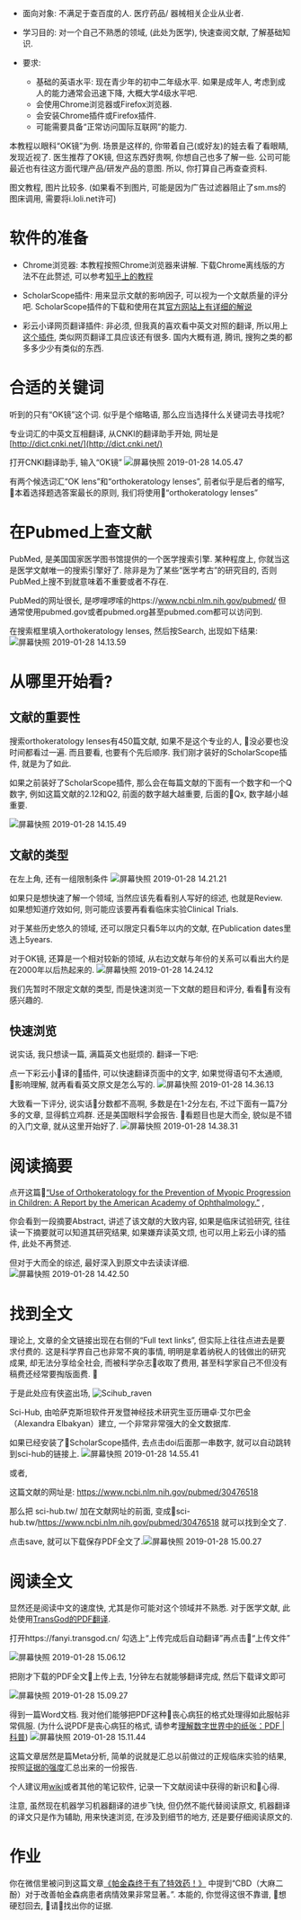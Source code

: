 <!--
.. title: 如何查阅文献
.. slug: how-to-use-pubmed-and-read-paper
.. date: 2019-1-28 12:00 UTC+08:00
.. tags: 
.. category: 医学
.. link:
.. description:
.. type: text
-->

* 面向对象: 不满足于查百度的人. 医疗药品/ 器械相关企业从业者. 

* 学习目的: 对一个自己不熟悉的领域, (此处为医学), 快速查阅文献, 了解基础知识.

* 要求: 
    * 基础的英语水平: 现在青少年的初中二年级水平. 如果是成年人, 考虑到成人的能力通常会迅速下降, 大概大学4级水平吧.
    * 会使用Chrome浏览器或Firefox浏览器.
    * 会安装Chrome插件或Firefox插件.
    * 可能需要具备“正常访问国际互联网”的能力.

本教程以眼科“OK镜”为例. 场景是这样的, 你带着自己(或好友)的娃去看了看眼睛, 发现近视了. 医生推荐了OK镜, 但这东西好贵啊, 你想自己也多了解一些. 公司可能最近也有往这方面代理产品/研发产品的意图. 所以, 你打算自己再查查资料. 

图文教程, 图片比较多. (如果看不到图片, 可能是因为广告过滤器阻止了sm.ms的图床调用, 需要将i.loli.net许可)

<!-- TEASER_END -->

# 软件的准备

* Chrome浏览器: 
本教程按照Chrome浏览器来讲解. 下载Chrome离线版的方法不在此赘述, 可以参考[知乎上的教程](https://www.zhihu.com/question/19981495)

* ScholarScope插件: 
用来显示文献的影响因子, 可以视为一个文献质量的评分吧. ScholarScope插件的下载和使用在其[官方网站上有详细的解说](https://www.scholarscope.cn/)

* 彩云小译网页翻译插件: 
非必须, 但我真的喜欢看中英文对照的翻译, 所以用上[这个插件](https://chrome.google.com/webstore/detail/lingocloud-interpreter/jmpepeebcbihafjjadogphmbgiffiajh?hl=zh-CN), 类似网页翻译工具应该还有很多. 国内大概有道, 腾讯, 搜狗之类的都多多少少有类似的东西.

# 合适的关键词

听到的只有“OK镜”这个词. 似乎是个缩略语, 那么应当选择什么关键词去寻找呢?

专业词汇的中英文互相翻译, 从CNKI的翻译助手开始, 网址是[http://dict.cnki.net/](http://dict.cnki.net/)

打开CNKI翻译助手, 输入“OK镜”
![屏幕快照 2019-01-28 14.05.47](https://i.loli.net/2019/01/28/5c4e9bd98c547.png)

有两个候选词汇“OK lens”和“orthokeratology lenses”, 前者似乎是后者的缩写, 本着选择题选答案最长的原则, 我们将使用“orthokeratology lenses”

# 在Pubmed上查文献

PubMed, 是美国国家医学图书馆提供的一个医学搜索引擎. 某种程度上, 你就当这是医学文献唯一的搜索引擎好了. 除非是为了某些“医学考古”的研究目的, 否则PubMed上搜不到就意味着不重要或者不存在. 

PubMed的网址很长, 是啰哩啰嗦的https://www.ncbi.nlm.nih.gov/pubmed/ 但通常使用pubmed.gov或者pubmed.org甚至pubmed.com都可以访问到.

在搜索框里填入orthokeratology lenses, 然后按Search, 出现如下结果: 
![屏幕快照 2019-01-28 14.13.59](https://i.loli.net/2019/01/28/5c4e9dc187f96.png)

# 从哪里开始看?

## 文献的重要性
搜索orthokeratology lenses有450篇文献, 如果不是这个专业的人, 没必要也没时间都看过一遍. 而且要看, 也要有个先后顺序. 我们刚才装好的ScholarScope插件, 就是为了如此. 

如果之前装好了ScholarScope插件, 那么会在每篇文献的下面有一个数字和一个Q数字, 例如这篇文献的2.12和Q2, 前面的数字越大越重要, 后面的Qx, 数字越小越重要. 

![屏幕快照 2019-01-28 14.15.49](https://i.loli.net/2019/01/28/5c4e9e2355a1a.png)

## 文献的类型
在左上角, 还有一组限制条件
![屏幕快照 2019-01-28 14.21.21](https://i.loli.net/2019/01/28/5c4e9f7e35ce7.png)

如果只是想快速了解一个领域, 当然应该先看看别人写好的综述, 也就是Review. 如果想知道疗效如何, 则可能应该要再看看临床实验Clinical Trials. 

对于某些历史悠久的领域, 还可以限定只看5年以内的文献, 在Publication dates里选上5years.

对于OK镜, 还算是一个相对较新的领域, 从右边文献与年份的关系可以看出大约是在2000年以后热起来的. 
![屏幕快照 2019-01-28 14.24.12](https://i.loli.net/2019/01/28/5c4ea0273242f.png)

我们先暂时不限定文献的类型, 而是快速浏览一下文献的题目和评分, 看看有没有感兴趣的. 

## 快速浏览

说实话, 我只想读一篇, 满篇英文也挺烦的. 翻译一下吧:

点一下彩云小译的插件, 可以快速翻译页面中的文字, 如果觉得语句不太通顺, 影响理解, 就再看看英文原文是怎么写的. 
![屏幕快照 2019-01-28 14.36.13](https://i.loli.net/2019/01/28/5c4ea2f8e2c81.png)

大致看一下评分, 说实话分数都不高啊, 多数是在1-2分左右, 不过下面有一篇7分多的文章, 显得鹤立鸡群. 还是美国眼科学会报告. 看题目也是大而全, 貌似是不错的入门文章, 就从这里开始好了.
![屏幕快照 2019-01-28 14.38.31](https://i.loli.net/2019/01/28/5c4ea3afedd46.png)

# 阅读摘要

点开这篇[“Use of Orthokeratology for the Prevention of Myopic Progression in Children: A Report by the American Academy of Ophthalmology.”](https://www.ncbi.nlm.nih.gov/pubmed/30476518) , 

你会看到一段摘要Abstract, 讲述了该文献的大致内容, 如果是临床试验研究, 往往读一下摘要就可以知道其研究结果, 如果嫌弃读英文烦, 也可以用上彩云小译的插件, 此处不再赘述. 

但对于大而全的综述, 最好深入到原文中去读读详细. 
![屏幕快照 2019-01-28 14.42.50](https://i.loli.net/2019/01/28/5c4ea4b13f74d.png)


# 找到全文

理论上, 文章的全文链接出现在右侧的“Full text links”, 但实际上往往点进去是要求付费的. 这是科学界自己也非常不爽的事情, 明明是拿着纳税人的钱做出的研究成果, 却无法分享给全社会, 而被科学杂志收取了费用, 甚至科学家自己不但没有稿费还经常要掏版面费. 

于是此处应有侠盗出场, 
![Scihub_raven](https://i.loli.net/2019/01/28/5c4ea6d76d2db.png)

Sci-Hub, 由哈萨克斯坦软件开发暨神经技术研究生亚历珊卓·艾尔巴金（Alexandra Elbakyan）建立, 一个非常非常强大的全文数据库. 

如果已经安装了ScholarScope插件, 去点击doi后面那一串数字, 就可以自动跳转到sci-hub的链接上. 
![屏幕快照 2019-01-28 14.55.41](https://i.loli.net/2019/01/28/5c4ea77a189c9.png)

或者, 

这篇文献的网址是: https://www.ncbi.nlm.nih.gov/pubmed/30476518

那么把 sci-hub.tw/ 加在文献网址的前面, 变成sci-hub.tw/https://www.ncbi.nlm.nih.gov/pubmed/30476518  就可以找到全文了. 

点击save, 就可以下载保存PDF全文了.![屏幕快照 2019-01-28 15.00.27](https://i.loli.net/2019/01/28/5c4ea8b212c28.png)

# 阅读全文

显然还是阅读中文的速度快, 尤其是你可能对这个领域并不熟悉. 对于医学文献, 此处使用[TransGod的PDF翻译](https://fanyi.transgod.cn/).

打开https://fanyi.transgod.cn/ 勾选上“上传完成后自动翻译”再点击“上传文件”

![屏幕快照 2019-01-28 15.06.12](https://i.loli.net/2019/01/28/5c4eaa0444296.png)

把刚才下载的PDF全文上传上去, 1分钟左右就能够翻译完成, 然后下载译文即可

![屏幕快照 2019-01-28 15.09.27](https://i.loli.net/2019/01/28/5c4eaaca2d7a6.png)

得到一篇Word文档. 我对他们能够把PDF这种丧心病狂的格式处理得如此服帖非常佩服. (为什么说PDF是丧心病狂的格式, 请参考[理解数字世界中的纸张：PDF | 科普](https://sspai.com/post/47092))
![屏幕快照 2019-01-28 15.11.44](https://i.loli.net/2019/01/28/5c4eab4a5b89f.png)

这篇文章居然是篇Meta分析, 简单的说就是汇总以前做过的正规临床实验的结果, 按照[证据的强度](../what-is-ebm/)汇总出来的一份报告. 

个人建议用[wiki](../gollum-wiki)或者其他的笔记软件, 记录一下文献阅读中获得的新识和心得. 

注意, 虽然现在机器学习机器翻译的进步飞快, 但仍然不能代替阅读原文, 机器翻译的译文只是作为辅助, 用来快速浏览, 在涉及到细节的地方, 还是要仔细阅读原文的. 

# 作业
你在微信里被问到这篇文章[《帕金森终于有了特效药！》](http://www.360doc7.net/wxarticlenew/710434757.html) 中提到“CBD（大麻二酚）对于改善帕金森病患者病情效果非常显著。”. 本能的, 你觉得这很不靠谱, 想硬怼回去, 请找出你的证据.